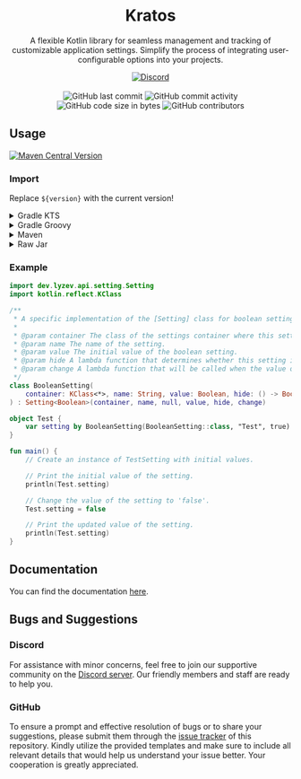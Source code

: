 <h1 align="center">Kratos</h1>

<p align="center">A flexible Kotlin library for seamless management and tracking of customizable application settings. Simplify the process of integrating user-configurable options into your projects.</p>

<div align="center">
    <a href="https://lyzev.github.io/discord"><img src="https://img.shields.io/discord/610120595765723137?logo=discord" alt="Discord"/></a>
    <br><br>
    <img src="https://img.shields.io/github/last-commit/SchizoidDevelopment/kratos" alt="GitHub last commit"/>
    <img src="https://img.shields.io/github/commit-activity/w/SchizoidDevelopment/kratos" alt="GitHub commit activity"/>
    <br>
    <img src="https://img.shields.io/github/languages/code-size/SchizoidDevelopment/kratos" alt="GitHub code size in bytes"/>
    <img src="https://img.shields.io/github/contributors/SchizoidDevelopment/kratos" alt="GitHub contributors"/>
</div>

## Usage

[![Maven Central Version](https://img.shields.io/maven-central/v/dev.lyzev.api/kratos)](https://central.sonatype.com/artifact/dev.lyzev.api/kratos)

### Import

Replace `${version}` with the current version!

<details>
        <summary>Gradle KTS</summary>

```kt
repositories {
    mavenCentral()
}

dependencies {
    implementation("dev.lyzev.api", "kratos", "${version}")
}
```

</details>

<details>
        <summary>Gradle Groovy</summary>

```groovy
repositories {
    mavenCentral()
}

dependencies {
    implementation 'dev.lyzev.api:kratos:${version}'
}
```

</details>

<details>
        <summary>Maven</summary>

```xml
<dependencies>
<dependency>
    <groupId>dev.lyzev.api</groupId>
    <artifactId>kratos</artifactId>
    <version>${version}</version>
</dependency>
</dependencies>
```

</details>

<details>
        <summary>Raw Jar</summary>

1. Go to the [Maven Central Repository](https://search.maven.org/artifact/dev.lyzev.api/kratos) and download the JAR file from the version you want.
2. Add the JAR file to your project.
3. Done!

</details>

### Example

```kt
import dev.lyzev.api.setting.Setting
import kotlin.reflect.KClass

/**
 * A specific implementation of the [Setting] class for boolean settings.
 *
 * @param container The class of the settings container where this setting belongs.
 * @param name The name of the setting.
 * @param value The initial value of the boolean setting.
 * @param hide A lambda function that determines whether this setting is hidden or not.
 * @param change A lambda function that will be called when the value of the setting changes.
 */
class BooleanSetting(
    container: KClass<*>, name: String, value: Boolean, hide: () -> Boolean = { false }, change: (Boolean) -> Unit = {}
) : Setting<Boolean>(container, name, null, value, hide, change)

object Test { 
    var setting by BooleanSetting(BooleanSetting::class, "Test", true) { println("Setting changed to $it") }
}

fun main() {
    // Create an instance of TestSetting with initial values.

    // Print the initial value of the setting.
    println(Test.setting)

    // Change the value of the setting to 'false'.
    Test.setting = false

    // Print the updated value of the setting.
    println(Test.setting)
}
```

## Documentation

You can find the documentation [here](https://schizoiddevelopment.github.io/kratos/).

## Bugs and Suggestions

### Discord

For assistance with minor concerns, feel free to join our supportive community on
the [Discord server](https://lyzev.dev/discord). Our friendly members and staff are ready to help you.

### GitHub

To ensure a prompt and effective resolution of bugs or to share your suggestions, please submit them through
the [issue tracker](https://github.com/SchizoidDevelopment/kratos/issues) of this repository. Kindly utilize the provided templates
and make sure to include all relevant details that would help us understand your issue better. Your cooperation is
greatly appreciated.
